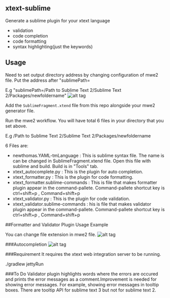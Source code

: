 ## xtext-sublime
Generate a sublime plugin for your xtext language
- validation
- code completion
- code formatting
- syntax highlighting(just the keywords)

## Usage
Need to set output directory address by changing configuration of mwe2 file.
Put the address after "sublimePath=

E.g "sublimePath=/Path to Sublime Text 2/Sublime Text 2/Packages/newfoldername"
![alt tag](https://cloud.githubusercontent.com/assets/6274392/11693478/1ec55622-9e73-11e5-9d3c-ece31da66c73.png)

Add the `SublimeFragment.xtend` file from this repo alongside your mwe2 generator file.

Run the mwe2 workflow.
You will have total 6 files in your directory that you set above. 

E.g /Path to Sublime Text 2/Sublime Text 2/Packages/newfoldername

6 Files are:

- newthomas.YAML-tmLanguage : This is sublime syntax file. The name is can be changed in SublimeFragment.xtend file. Open this file with sublime and build. Build is in "Tools" tab.
- xtext_autocomplete.py : This is the plugin for auto completion.
- xtext_formatter.py : This is the plugin for code formatting.
- xtext_formatter.sublime-commands : This is file that makes formatter plugin appear in the command-pallete. Command-pallete shortcut key is  ctrl+shift+p , Command+shift+p
- xtext_validator.py : This is the plugin for code validation.
- xtext_validator.sublime-commands : his is file that makes validator plugin appear in the command-pallete. Command-pallete shortcut key is  ctrl+shift+p , Command+shift+p

##Formatter and Validator Plugin Usage Example

You can change file extension in mwe2 file.
![alt tag](https://cloud.githubusercontent.com/assets/6274392/11694346/a3d901f2-9e77-11e5-92b4-98fb41060d25.png)

###Autocompletion
![alt tag](https://cloud.githubusercontent.com/assets/6274392/11694489/5647f3f2-9e78-11e5-8796-3e7ab1149299.png)

###Requirement
It requires the xtext web integration server to be running.

./gradlew jettyRun


###To Do
Validator plugin highlights words where the errors are occured and prints the error messages as a comment.Improvement is needed for showing error messages. For example, showing error messages in tooltip boxes. There are tooltip API for sublime text 3 but not for sublime text 2. 






